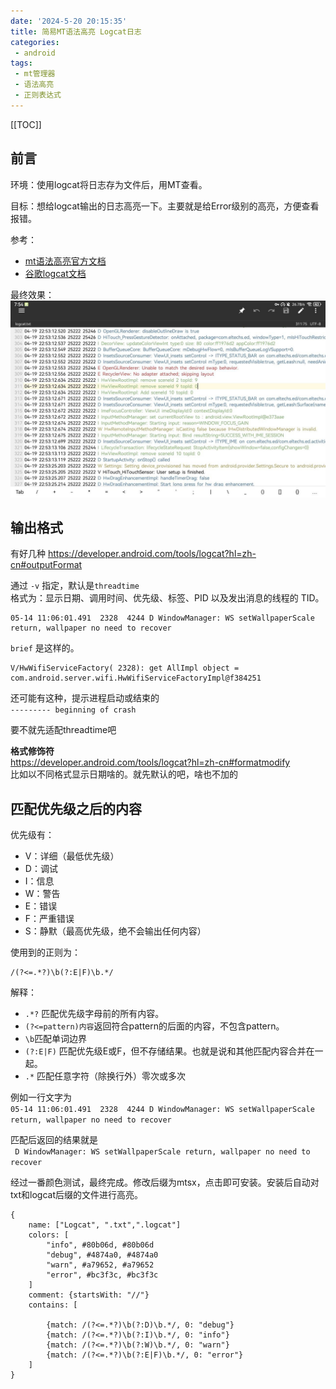 ```yaml
---
date: '2024-5-20 20:15:35'
title: 简易MT语法高亮 Logcat日志
categories: 
 - android
tags:
 - mt管理器
 - 语法高亮
 - 正则表达式
---
```

[[TOC]]

## 前言
环境：使用logcat将日志存为文件后，用MT查看。

目标：想给logcat输出的日志高亮一下。主要就是给Error级别的高亮，方便查看报错。

参考：
- [mt语法高亮官方文档](https://mt2.cn/guide/file/mt-syntax.html)
- [谷歌logcat文档](https://developer.android.com/tools/logcat?hl=zh-cn)

最终效果：\
![图1](./res/1.png)

## 输出格式
有好几种
https://developer.android.com/tools/logcat?hl=zh-cn#outputFormat



通过 `-v` 指定，默认是`threadtime`\
格式为：显示日期、调用时间、优先级、标签、PID 以及发出消息的线程的 TID。
```
05-14 11:06:01.491  2328  4244 D WindowManager: WS setWallpaperScale return, wallpaper no need to recover
```

`brief` 是这样的。
```
V/HwWifiServiceFactory( 2328): get AllImpl object = com.android.server.wifi.HwWifiServiceFactoryImpl@f384251
```

还可能有这种，提示进程启动或结束的\
`--------- beginning of crash`

要不就先适配threadtime吧


**格式修饰符**\
https://developer.android.com/tools/logcat?hl=zh-cn#formatmodify \
比如以不同格式显示日期啥的。就先默认的吧，啥也不加的

## 匹配优先级之后的内容
优先级有：
- V：详细（最低优先级）
- D：调试
- I：信息
- W：警告
- E：错误
- F：严重错误
- S：静默（最高优先级，绝不会输出任何内容）

使用到的正则为：
```
/(?<=.*?)\b(?:E|F)\b.*/
```
解释：
- `.*?` 匹配优先级字母前的所有内容。
- `(?<=pattern)内容`返回符合pattern的后面的内容，不包含pattern。
- `\b`匹配单词边界
- `(?:E|F)` 匹配优先级E或F，但不存储结果。也就是说和其他匹配内容合并在一起。
- `.*` 匹配任意字符（除换行外）零次或多次

例如一行文字为\
`05-14 11:06:01.491  2328  4244 D WindowManager: WS setWallpaperScale return, wallpaper no need to recover`

匹配后返回的结果就是\
` D WindowManager: WS setWallpaperScale return, wallpaper no need to recover`

经过一番颜色测试，最终完成。修改后缀为mtsx，点击即可安装。安装后自动对txt和logcat后缀的文件进行高亮。
```
{
    name: ["Logcat", ".txt",".logcat"]
    colors: [
        "info", #80b06d, #80b06d
        "debug", #4874a0, #4874a0
        "warn", #a79652, #a79652
        "error", #bc3f3c, #bc3f3c
    ]
    comment: {startsWith: "//"}
    contains: [

        {match: /(?<=.*?)\b(?:D)\b.*/, 0: "debug"}
        {match: /(?<=.*?)\b(?:I)\b.*/, 0: "info"}
        {match: /(?<=.*?)\b(?:W)\b.*/, 0: "warn"}
        {match: /(?<=.*?)\b(?:E|F)\b.*/, 0: "error"}
    ]
}

```